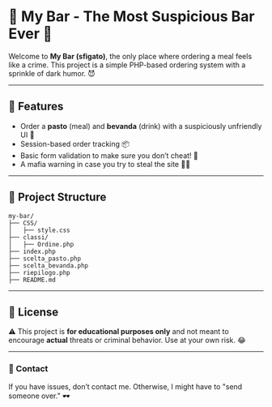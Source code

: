 # 🍔 My Bar - The Most Suspicious Bar Ever 🍺

Welcome to **My Bar (sfigato)**, the only place where ordering a meal feels like a crime. This project is a simple PHP-based ordering system with a sprinkle of dark humor. 😈

---

## 🚀 Features
- Order a **pasto** (meal) and **bevanda** (drink) with a suspiciously unfriendly UI 🤨
- Session-based order tracking 📦
- Basic form validation to make sure you don’t cheat! 👀
- A mafia warning in case you try to steal the site 🕵️‍♂️

---

## 📂 Project Structure
```
my-bar/
├── CSS/
│   ├── style.css
├── classi/
│   ├── Ordine.php
├── index.php
├── scelta_pasto.php
├── scelta_bevanda.php
├── riepilogo.php
├── README.md
```

---
## 📜 License
⚠️ This project is **for educational purposes only** and not meant to encourage **actual** threats or criminal behavior. Use at your own risk. 😂

---

### 💬 Contact
If you have issues, don’t contact me. Otherwise, I might have to "send someone over." 🕶️

